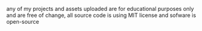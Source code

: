 any of my projects and assets 
uploaded are for educational purposes only 
and are free of change, all source code is using MIT license and sofware is open-source 
